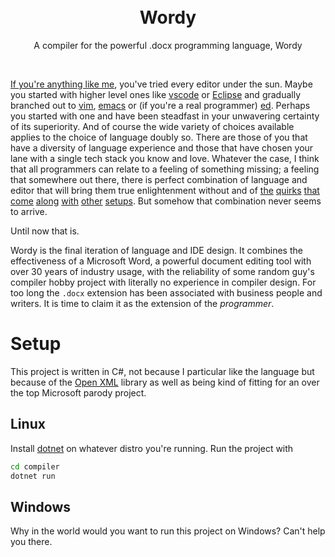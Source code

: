 <h1 align="center">
  <br />
  Wordy
</h1>

<p align="center">
  A compiler for the powerful .docx programming language, Wordy
</p>

<br />

[If you're anything like me](https://xkcd.com/1567/), you've tried every editor under the sun. Maybe you started with higher level ones like [vscode](https://github.com/microsoft/vscode) or [Eclipse](https://www.eclipse.org/downloads/) and gradually branched out to [vim](https://www.vim.org/), [emacs](https://www.gnu.org/software/emacs/) or (if you're a real programmer) [ed](https://linux.die.net/man/1/ed). Perhaps you started with one and have been steadfast in your unwavering certainty of its superiority. And of course the wide variety of choices available applies to the choice of language doubly so. There are those of you that have a diversity of language experience and those that have chosen your lane with a single tech stack you know and love. Whatever the case, I think that all programmers can relate to a feeling of something missing; a feeling that somewhere out there, there is perfect combination of language and editor that will bring them true enlightenment without and of [the](https://stackoverflow.com/questions/1700081/why-is-128-128-false-but-127-127-is-true-when-comparing-integer-wrappers-in-ja) [quirks](https://stackoverflow.com/questions/2192547/where-is-the-c-auto-keyword-used) [that](https://stackoverflow.com/questions/70882092/make-1-2-true) [come](https://stackoverflow.com/questions/57456188/why-is-the-result-of-ba-a-a-tolowercase-banana/57456236#57456236) [along](https://github.com/denysdovhan/wtfjs) [with](https://stackoverflow.com/questions/4176328/undefined-behavior-and-sequence-points) [other](https://www.seebs.net/faqs/c-iaq.html) [setups](https://xkcd.com/327/). But somehow that combination never seems to arrive. 

Until now that is. 

Wordy is the final iteration of language and IDE design. It combines the effectiveness of a Microsoft Word, a powerful document editing tool with over 30 years of industry usage, with the reliability of some random guy's compiler hobby project with literally no experience in compiler design. For too long the ``.docx`` extension has been associated with business people and writers. It is time to claim it as the extension of the *programmer*. 

# Setup

This project is written in C#, not because I particular like the language but because of the [Open XML](https://learn.microsoft.com/en-us/office/open-xml/open-xml-sdk) library as well as being kind of fitting for an over the top Microsoft parody project. 

## Linux

Install [dotnet](https://wiki.archlinux.org/title/.NET)  on whatever distro you're running. Run the project with

```bash
cd compiler
dotnet run
```

## Windows

Why in the world would you want to run this project on Windows? Can't help you there. 

